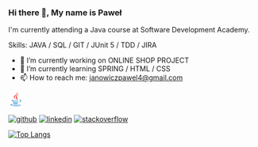 ### Hi there 👋, My name is Paweł
I'm currently attending a Java course at Software Development Academy.

Skills: JAVA / SQL / GIT / JUnit 5 / TDD / JIRA

- 🔭 I’m currently working on ONLINE SHOP PROJECT 
- 🌱 I’m currently learning SPRING / HTML / CSS 
- 📫 How to reach me: janowiczpawel4@gmail.com 

<a href="https://www.java.com" target="_blank" rel="noreferrer"> <img src="https://raw.githubusercontent.com/devicons/devicon/master/icons/java/java-original.svg" alt="java" width="30" height="30"/> </a> <a href="https://www.w3.org/html/" target="_blank" rel="noreferrer">


[<img src='https://cdn.jsdelivr.net/npm/simple-icons@3.0.1/icons/github.svg' alt='github' height='40'>](https://github.com/PawelJanowicz1)  [<img src='https://cdn.jsdelivr.net/npm/simple-icons@3.0.1/icons/linkedin.svg' alt='linkedin' height='40'>](https://www.linkedin.com/in/https://www.linkedin.com/in/paweł-janowicz-4238a2223//)  [<img src='https://cdn.jsdelivr.net/npm/simple-icons@3.0.1/icons/stackoverflow.svg' alt='stackoverflow' height='40'>](https://stackoverflow.com/users/22591964)  

[![Top Langs](https://github-readme-stats.vercel.app/api/top-langs/?username=PawelJanowicz1)](https://github.com/anuraghazra/github-readme-stats)

